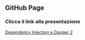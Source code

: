 ## GitHub Page

### Clicca il link alla presentazione

[Dependency Injection e Dagger 2](https://dirgningrid.github.io/dagger2inject/)
